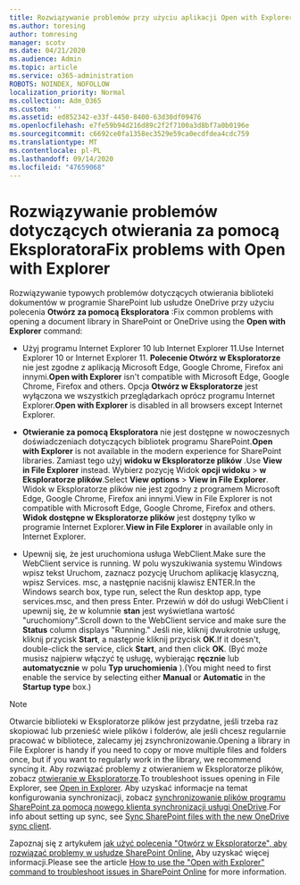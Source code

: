 ```yaml
---
title: Rozwiązywanie problemów przy użyciu aplikacji Open with Explorer
ms.author: toresing
author: tomresing
manager: scotv
ms.date: 04/21/2020
ms.audience: Admin
ms.topic: article
ms.service: o365-administration
ROBOTS: NOINDEX, NOFOLLOW
localization_priority: Normal
ms.collection: Adm_O365
ms.custom: ''
ms.assetid: ed852342-e33f-4450-8400-63d30df09476
ms.openlocfilehash: e7fe59b94d216d89c2f2f7100a3d8bf7a0b0196e
ms.sourcegitcommit: c6692ce0fa1358ec3529e59ca0ecdfdea4cdc759
ms.translationtype: MT
ms.contentlocale: pl-PL
ms.lasthandoff: 09/14/2020
ms.locfileid: "47659068"
---
```

# <a name="fix-problems-with-open-with-explorer"></a><span data-ttu-id="0ae1c-102">Rozwiązywanie problemów dotyczących otwierania za pomocą Eksploratora</span><span class="sxs-lookup"><span data-stu-id="0ae1c-102">Fix problems with Open with Explorer</span></span>

<span data-ttu-id="0ae1c-103">Rozwiązywanie typowych problemów dotyczących otwierania biblioteki dokumentów w programie SharePoint lub usłudze OneDrive przy użyciu polecenia **Otwórz za pomocą Eksploratora** :</span><span class="sxs-lookup"><span data-stu-id="0ae1c-103">Fix common problems with opening a document library in SharePoint or OneDrive using the **Open with Explorer** command:</span></span> 
  
- <span data-ttu-id="0ae1c-104">Użyj programu Internet Explorer 10 lub Internet Explorer 11.</span><span class="sxs-lookup"><span data-stu-id="0ae1c-104">Use Internet Explorer 10 or Internet Explorer 11.</span></span> <span data-ttu-id="0ae1c-105">**Polecenie Otwórz w Eksploratorze** nie jest zgodne z aplikacją Microsoft Edge, Google Chrome, Firefox ani innymi.</span><span class="sxs-lookup"><span data-stu-id="0ae1c-105">**Open with Explorer** isn't compatible with Microsoft Edge, Google Chrome, Firefox and others.</span></span> <span data-ttu-id="0ae1c-106">Opcja **Otwórz w Eksploratorze** jest wyłączona we wszystkich przeglądarkach oprócz programu Internet Explorer.</span><span class="sxs-lookup"><span data-stu-id="0ae1c-106">**Open with Explorer** is disabled in all browsers except Internet Explorer.</span></span> 
    
- <span data-ttu-id="0ae1c-107">**Otwieranie za pomocą Eksploratora** nie jest dostępne w nowoczesnych doświadczeniach dotyczących bibliotek programu SharePoint.</span><span class="sxs-lookup"><span data-stu-id="0ae1c-107">**Open with Explorer** is not available in the modern experience for SharePoint libraries.</span></span> <span data-ttu-id="0ae1c-108">Zamiast tego użyj **widoku w Eksploratorze plików** .</span><span class="sxs-lookup"><span data-stu-id="0ae1c-108">Use **View in File Explorer** instead.</span></span> <span data-ttu-id="0ae1c-109">Wybierz pozycję Widok **opcji widoku** \> **w Eksploratorze plików**.</span><span class="sxs-lookup"><span data-stu-id="0ae1c-109">Select **View options** \> **View in File Explorer**.</span></span> <span data-ttu-id="0ae1c-110">Widok w Eksploratorze plików nie jest zgodny z programem Microsoft Edge, Google Chrome, Firefox ani innymi.</span><span class="sxs-lookup"><span data-stu-id="0ae1c-110">View in File Explorer is not compatible with Microsoft Edge, Google Chrome, Firefox and others.</span></span> <span data-ttu-id="0ae1c-111">**Widok dostępne w Eksploratorze plików** jest dostępny tylko w programie Internet Explorer.</span><span class="sxs-lookup"><span data-stu-id="0ae1c-111">**View in File Explorer** in available only in Internet Explorer.</span></span> 
    
- <span data-ttu-id="0ae1c-112">Upewnij się, że jest uruchomiona usługa WebClient.</span><span class="sxs-lookup"><span data-stu-id="0ae1c-112">Make sure the WebClient service is running.</span></span> <span data-ttu-id="0ae1c-113">W polu wyszukiwania systemu Windows wpisz tekst Uruchom, zaznacz pozycję Uruchom aplikację klasyczną, wpisz Services. msc, a następnie naciśnij klawisz ENTER.</span><span class="sxs-lookup"><span data-stu-id="0ae1c-113">In the Windows search box, type run, select the Run desktop app, type services.msc, and then press Enter.</span></span> <span data-ttu-id="0ae1c-114">Przewiń w dół do usługi WebClient i upewnij się, że w kolumnie **stan** jest wyświetlana wartość "uruchomiony".</span><span class="sxs-lookup"><span data-stu-id="0ae1c-114">Scroll down to the WebClient service and make sure the **Status** column displays "Running."</span></span> <span data-ttu-id="0ae1c-115">Jeśli nie, kliknij dwukrotnie usługę, kliknij przycisk **Start**, a następnie kliknij przycisk **OK**.</span><span class="sxs-lookup"><span data-stu-id="0ae1c-115">If it doesn't, double-click the service, click **Start**, and then click **OK**.</span></span> <span data-ttu-id="0ae1c-116">(Być może musisz najpierw włączyć tę usługę, wybierając **ręcznie** lub **automatycznie** w polu **Typ uruchomienia** ).</span><span class="sxs-lookup"><span data-stu-id="0ae1c-116">(You might need to first enable the service by selecting either **Manual** or **Automatic** in the **Startup type** box.)</span></span> 
    
> [!NOTE]
> <span data-ttu-id="0ae1c-117">Otwarcie biblioteki w Eksploratorze plików jest przydatne, jeśli trzeba raz skopiować lub przenieść wiele plików i folderów, ale jeśli chcesz regularnie pracować w bibliotece, zalecamy jej zsynchronizowanie.</span><span class="sxs-lookup"><span data-stu-id="0ae1c-117">Opening a library in File Explorer is handy if you need to copy or move multiple files and folders once, but if you want to regularly work in the library, we recommend syncing it.</span></span> <span data-ttu-id="0ae1c-118">Aby rozwiązać problemy z otwieraniem w Eksploratorze plików, zobacz [otwieranie w Eksploratorze](https://go.microsoft.com/fwlink/?linkid=871665).</span><span class="sxs-lookup"><span data-stu-id="0ae1c-118">To troubleshoot issues opening in File Explorer, see [Open in Explorer](https://go.microsoft.com/fwlink/?linkid=871665).</span></span> <span data-ttu-id="0ae1c-119">Aby uzyskać informacje na temat konfigurowania synchronizacji, zobacz [synchronizowanie plików programu SharePoint za pomocą nowego klienta synchronizacji usługi OneDrive](https://go.microsoft.com/fwlink/?linkid=871666).</span><span class="sxs-lookup"><span data-stu-id="0ae1c-119">For info about setting up sync, see [Sync SharePoint files with the new OneDrive sync client](https://go.microsoft.com/fwlink/?linkid=871666).</span></span>
  
<span data-ttu-id="0ae1c-120">Zapoznaj się z artykułem [jak użyć polecenia "Otwórz w Eksploratorze", aby rozwiązać problemy w usłudze SharePoint Online,](https://docs.microsoft.com/sharepoint/support/lists-and-libraries/troubleshoot-issues-using-open-with-explorer) Aby uzyskać więcej informacji.</span><span class="sxs-lookup"><span data-stu-id="0ae1c-120">Please see the article [How to use the "Open with Explorer" command to troubleshoot issues in SharePoint Online](https://docs.microsoft.com/sharepoint/support/lists-and-libraries/troubleshoot-issues-using-open-with-explorer) for more information.</span></span> 
  

